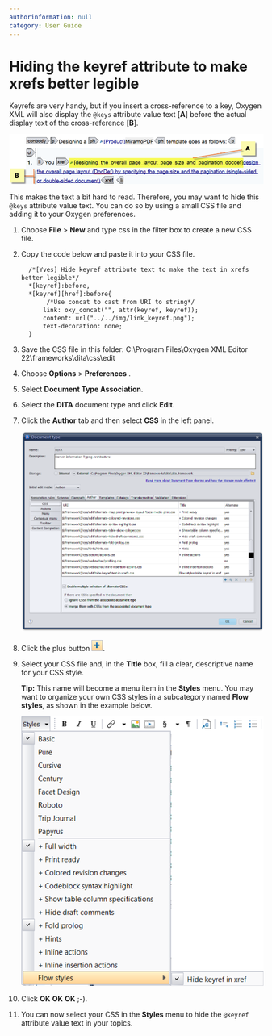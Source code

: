```yaml
---
authorinformation: null
category: User Guide
---
```


# Hiding the keyref attribute to make xrefs better legible

Keyrefs are very handy, but if you insert a cross-reference to a key, Oxygen XML will also display the `@keys` attribute value text \[**A**\] before the actual display text of the cross-reference \[**B**\].

![](../../../../.gitbook/assets/keyref_attribute_value_text.png)

This makes the text a bit hard to read. Therefore, you may want to hide this `@keys` attribute value text. You can do so by using a small CSS file and adding it to your Oxygen preferences.

1. Choose **File** &gt; **New** and type css in the filter box to create a new CSS file.
2. Copy the code below and paste it into your CSS file.

   ```text
     /*[Yves] Hide keyref attribute text to make the text in xrefs better legible*/
     *[keyref]:before,
     *[keyref][href]:before{
          /*Use concat to cast from URI to string*/
         link: oxy_concat("", attr(keyref, keyref));
         content: url("../../img/link_keyref.png");
         text-decoration: none;
     }
   ```

3. Save the CSS file in this folder: C:\Program Files\Oxygen XML Editor 22\frameworks\dita\css\edit
4. Choose **Options** &gt; **Preferences** .
5. Select **Document Type Association**.
6. Select the **DITA** document type and click **Edit**.
7. Click the **Author** tab and then select **CSS** in the left panel.

   ![](../../../../.gitbook/assets/prefs_dita_author_css.png)

8. Click the plus button ![](../../../../.gitbook/assets/plus_button.png).
9. Select your CSS file and, in the **Title** box, fill a clear, descriptive name for your CSS style.

   **Tip:** This name will become a menu item in the **Styles** menu. You may want to organize your own CSS styles in a subcategory named **Flow styles**, as shown in the example below.

   ![](../../../../.gitbook/assets/flow_styles.png)

10. Click **OK** **OK** **OK** ;-\).
11. You can now select your CSS in the **Styles** menu to hide the `@keyref` attribute value text in your topics.

